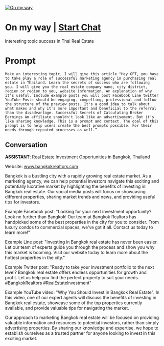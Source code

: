
[![On my way](https://flow-prompt-covers.s3.us-west-1.amazonaws.com/icon/illustrative/illus_1.png)](https://gptcall.net/chat.html?data=%7B%22contact%22%3A%7B%22id%22%3A%22SXjdhTw0bRAgC0qfNReZY%22%2C%22flow%22%3Atrue%7D%7D)
# On my way | [Start Chat](https://gptcall.net/chat.html?data=%7B%22contact%22%3A%7B%22id%22%3A%22SXjdhTw0bRAgC0qfNReZY%22%2C%22flow%22%3Atrue%7D%7D)
interesting topic success in Thai Real Estate

# Prompt

```
Make an interesting topic, I will give this article "Hey GPT, you have to take play a role of successful marketing agency in purchasing real estate in Thailand. Learn the secrets of success who are following you. I will give you the real estate company name, city district, region or region to you, website information. An explanation of why it's useful. Include example posts you will post Facebook Line twitter YouTube Posts should be engaging, compelling, professional and follow the structure of the preview posts. It's a good idea to talk about what makes and why it's more important and beneficial to the referral than the disadvantage. Successful Secrets of Calculating Broker Earnings An affiliate shouldn't look like an advertisement. But it's like sharing knowledge. This is a prompt and context. The goal of this prompt is to help users create the best prompts possible. For their needs through repeated processes as well.”
```

## Conversation

**ASSISTANT**: Real Estate Investment Opportunities in Bangkok, Thailand



Website: www.bangkokrealtors.com



Bangkok is a bustling city with a rapidly growing real estate market. As a marketing agency, we can help potential investors navigate this exciting and potentially lucrative market by highlighting the benefits of investing in Bangkok real estate. Our social media posts will focus on showcasing different properties, sharing market trends and news, and providing useful tips for investors.



Example Facebook post: "Looking for your next investment opportunity? Look no further than Bangkok! Our team at Bangkok Realtors has handpicked some of the best properties in the city for you to consider. From luxury condos to commercial spaces, we've got it all. Contact us today to learn more!"



Example Line post: "Investing in Bangkok real estate has never been easier. Let our team of experts guide you through the process and show you why this market is booming. Visit our website today to learn more about the hottest properties in the city."



Example Twitter post: "Ready to take your investment portfolio to the next level? Bangkok real estate offers endless opportunities for growth and profit. Let us help you find the perfect property to suit your needs. #BangkokRealtors #RealEstateInvestment"



Example YouTube video: "Why You Should Invest in Bangkok Real Estate". In this video, one of our expert agents will discuss the benefits of investing in Bangkok real estate, showcase some of the top properties currently available, and provide valuable tips for navigating the market. 



Our approach to marketing Bangkok real estate will be focused on providing valuable information and resources to potential investors, rather than simply advertising properties. By sharing our knowledge and expertise, we hope to establish ourselves as a trusted partner for anyone looking to invest in this exciting market.


